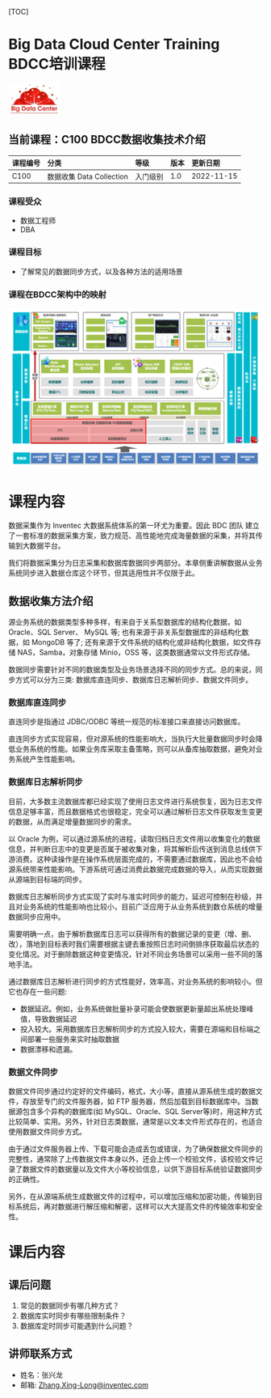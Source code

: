 [TOC]

# Big Data Cloud Center Training BDCC培训课程

![](../I%20平台基础设施%20Platform%20Infra/images/BDC.jpg)

## 当前课程：C100 BDCC数据收集技术介绍

| 课程编号 | 分类         | 等级     | 版本 | 更新日期   |
| :------- | :----------- | :------- | :--- | :--------- |
| C100     | 数据收集 Data Collection | 入门级别 | 1.0  | 2022-11-15 |

### 课程受众

- 数据工程师
- DBA

### 课程目标

- 了解常见的数据同步方式，以及各种方法的适用场景

### 课程在BDCC架构中的映射

![](../封面前言和封底%20Cover%20Preface/resource/BDCC-traning-DC1.png)

# 课程内容

数据采集作为 Inventec 大数据系统体系的第一环尤为重要。因此 BDC 团队 建立了一套标准的数据采集方案，致力规范、高性能地完成海量数据的采集，并将其传输到大数据平台。

我们将数据采集分为日志采集和数据库数据同步两部分。本章侧重讲解数据从业务系统同步进入数据仓库这个环节，但其适用性并不仅限于此。

## 数据收集方法介绍

源业务系统的数据类型多种多样，有来自于关系型数据库的结构化数据，如 Oracle、SQL Server、 MySQL 等; 也有来源于非关系型数据库的非结构化数据，如 MongoDB 等了; 还有来源于文件系统的结构化或非结构化数据，如文件存储 NAS，Samba，对象存储 Minio，OSS 等，这类数据通常以文件形式存储。

数据同步需要针对不同的数据类型及业务场景选择不同的同步方式。总的来说，同步方式可以分为三类: 数据库直连同步、数据库日志解析同步、数据文件同步。

### 数据库直连同步

直连同步是指通过 JDBC/ODBC 等统一规范的标准接口来直接访问数据库。

直连同步方式实现容易，但对源系统的性能影响大，当执行大批量数据同步时会降低业务系统的性能。如果业务库采取主备策略，则可以从备库抽取数据，避免对业务系统产生性能影响。

### 数据库日志解析同步

目前，大多数主流数据库都已经实现了使用日志文件进行系统恢复，因为日志文件信息足够丰富，而且数据格式也很稳定，完全可以通过解析日志文件获取发生变更的数据，从而满足增量数据同步的需求。

以 Oracle 为例，可以通过源系统的进程，读取归档日志文件用以收集变化的数据信息，并判断日志中的变更是否属于被收集对象，将其解析后传送到消息总线供下游消费。这种读操作是在操作系统层面完成的，不需要通过数据库，因此也不会给源系统带来性能影响。下游系统可通过消费此数据完成数据的导入，从而实现数据从源端到目标端的同步。

数据库日志解析同步方式实现了实时与准实时同步的能力，延迟可控制在秒级，并且对业务系统的性能影响也比较小，目前广泛应用于从业务系统到数仓系统的增量数据同步应用中。

需要明确一点，由于解析数据库日志可以获得所有的数据记录的变更（增、删、改），落地到目标表时我们需要根据主键去重按照日志时间倒排序获取最后状态的变化情况。对于删除数据这种变更情况，针对不同业务场景可以采用一些不同的落地手法。

通过数据库日志解析进行同步的方式性能好，效率高，对业务系统的影响较小。但它也存在一些问题:
- 数据延迟。例如，业务系统做批量补录可能会使数据更新量超出系统处理峰值，导致数据延迟
- 投入较大。采用数据库日志解析同步的方式投入较大，需要在源端和目标端之间部署一些服务来实时抽取数据
- 数据漂移和遗漏。

### 数据文件同步

数据文件同步通过约定好的文件编码，格式，大小等，直接从源系统生成的数据文件，存放至专门的文件服务器，如 FTP 服务器，然后加载到目标数据库中。当数据源包含多个异构的数据库(如 MySQL、Oracle、SQL Server等)时，用这种方式比较简单、实用。另外，针对日志类数据，通常是以文本文件形式存在的，也适合使用数据文件同步方式。

由于通过文件服务器上传、下载可能会造成丢包或错误，为了确保数据文件同步的完整性，通常除了上传数据文件本身以外，还会上传一个校验文件，该校验文件记录了数据文件的数据量以及文件大小等校验信息，以供下游目标系统验证数据同步的正确性。

另外，在从源端系统生成数据文件的过程中，可以增加压缩和加密功能，传输到目标系统后，再对数据进行解压缩和解密，这样可以大大提高文件的传输效率和安全性。

# 课后内容

## 课后问题

1. 常见的数据同步有哪几种方式？
2. 数据库实时同步有哪些限制条件？
3. 数据库定时同步可能遇到什么问题？

## 讲师联系方式

- 姓名：张兴龙
- 邮箱: Zhang.Xing-Long@inventec.com
